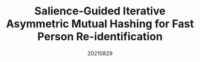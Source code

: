 ---
title: "Salience-Guided Iterative Asymmetric Mutual Hashing for Fast Person Re-identification"
date: 20210829
category: "vision"
author_list: "Cairong Zhao; Yuanpeng Tu; Zhihui Lai; Fumin Shen; Heng Tao Shen; Duoqian Miao"
pub_in: "IEEE Transactions on Image Processing 2021"
pdf_url: "https://ieeexplore.ieee.org/document/9531552"
code_url: "https://github.com/Vill-Lab/2021-TIP-SIAMH"
img_path1: "SGIAMH.jpg"
---